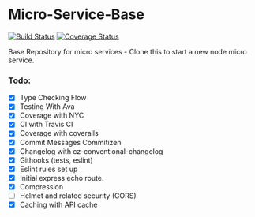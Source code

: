 # Micro-Service-Base

[![Build Status](https://travis-ci.org/JustinDFuller/Micro-Service-Base.svg?branch=master)](https://travis-ci.org/JustinDFuller/Micro-Service-Base)
[![Coverage Status](https://coveralls.io/repos/github/JustinDFuller/Micro-Service-Base/badge.svg?branch=master)](https://coveralls.io/github/JustinDFuller/Micro-Service-Base?branch=master)

Base Repository for micro services - Clone this to start a new node micro service.

### Todo:

- [x] Type Checking Flow
- [x] Testing With Ava
- [x] Coverage with NYC
- [x] CI with Travis CI
- [x] Coverage with coveralls
- [x] Commit Messages Commitizen
- [x] Changelog with cz-conventional-changelog
- [x] Githooks (tests, eslint)
- [x] Eslint rules set up
- [x] Initial express echo route.
- [x] Compression
- [ ] Helmet and related security (CORS)
- [x] Caching with API cache
